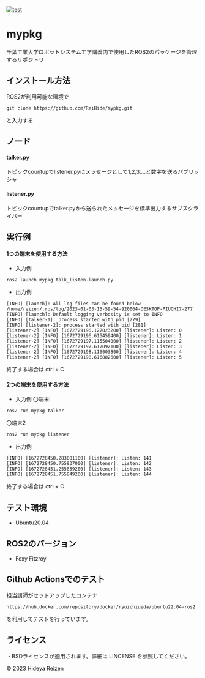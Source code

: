 
[![test](https://github.com/ReiHide/mypkg/actions/workflows/test.yml/badge.svg)](https://github.com/ReiHide/mypkg/actions/workflows/test.yml)

# mypkg
千葉工業大学ロボットシステム工学講義内で使用したROS2のパッケージを管理するリポジトリ

## インストール方法
ROS2が利用可能な環境で
~~~
git clone https://github.com/ReiHide/mypkg.git
~~~
と入力する

## ノード
#### talker.py
トピックcountupでlistener.pyにメッセージとして1,2,3,...と数字を送るパブリッシャ
#### listener.py
トピックcountupでtalker.pyから送られたメッセージを標準出力するサブスクライバー

## 実行例
#### 1つの端末を使用する方法
* 入力例
~~~
ros2 launch mypkg talk_listen.launch.py
~~~
* 出力例
~~~
[INFO] [launch]: All log files can be found below /home/reizen/.ros/log/2023-01-03-15-59-54-920064-DESKTOP-PIUCHI7-277
[INFO] [launch]: Default logging verbosity is set to INFO
[INFO] [talker-1]: process started with pid [279]
[INFO] [listener-2]: process started with pid [281]
[listener-2] [INFO] [1672729196.127023200] [listener]: Listen: 0
[listener-2] [INFO] [1672729196.615459400] [listener]: Listen: 1
[listener-2] [INFO] [1672729197.115504000] [listener]: Listen: 2
[listener-2] [INFO] [1672729197.617092100] [listener]: Listen: 3
[listener-2] [INFO] [1672729198.116003800] [listener]: Listen: 4
[listener-2] [INFO] [1672729198.616882600] [listener]: Listen: 5
~~~
終了する場合は ctrl + C
#### 2つの端末を使用する方法
* 入力例
〇端末i
~~~
ros2 run mypkg talker
~~~
〇端末2
~~~
ros2 run mypkg listener
~~~
* 出力例
~~~
[INFO] [1672728450.283001100] [listener]: Listen: 141
[INFO] [1672728450.755937000] [listener]: Listen: 142
[INFO] [1672728451.255859200] [listener]: Listen: 143
[INFO] [1672728451.755849200] [listener]: Listen: 144
~~~
終了する場合は ctrl + C
## テスト環境
* Ubuntu20.04

## ROS2のバージョン
* Foxy Fitzroy

## Github Actionsでのテスト
担当講師がセットアップしたコンテナ
~~~
https://hub.docker.com/repository/docker/ryuichiueda/ubuntu22.04-ros2
~~~
を利用してテストを行っています。

## ライセンス
・BSDライセンスが適用されます。詳細は LINCENSE を参照してください。

© 2023 Hideya Reizen
